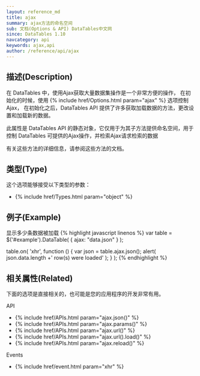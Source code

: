 ```yaml
---
layout: reference_md
title: ajax
summary: ajax方法的命名空间
sub: 文档(Options & API) DataTables中文网
since: DataTables 1.10
navcategory: api
keywords: ajax,api
author: /reference/api/ajax
---
```


## 描述(Description)
在 DataTables 中，使用Ajax获取大量数据集操作是一个非常方便的操作，
在初始化的时候，使用 {% include href/Options.html param="ajax" %} 选项控制Ajax，
在初始化之后，DataTables API 提供了许多获取加载数据的方法，更改设置和加载新的数据。

此属性是 DataTables API 的静态对象，它仅用于为其子方法提供命名空间，用于控制 DataTables 可提供的Ajax操作，并检索Ajax请求检索的数据

有关这些方法的详细信息，请参阅这些方法的文档。


## 类型(Type)
这个选项能够接受以下类型的参数：

- {% include href/Types.html param="object" %}


## 例子(Example)

显示多少条数据被加载
{% highlight javascript linenos %}
var table = $('#example').DataTable( {
    ajax: "data.json"
} );
 
table.on( 'xhr', function () {
    var json = table.ajax.json();
    alert( json.data.length +' row(s) were loaded' );
} );
{% endhighlight %}



## 相关属性(Related)
下面的选项是直接相关的，也可能是您的应用程序的开发非常有用。


API

- {% include href/APIs.html param="ajax.json()" %}
- {% include href/APIs.html param="ajax.params()" %}
- {% include href/APIs.html param="ajax.url()" %}
- {% include href/APIs.html param="ajax.url().load()" %}
- {% include href/APIs.html param="ajax.reload()" %}

Events

- {% include href/event.html param="xhr" %}

